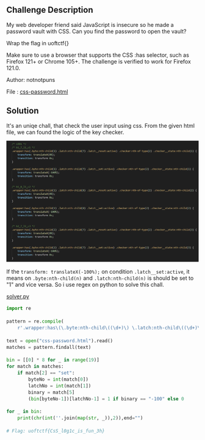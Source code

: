 ## Challenge Description
My web developer friend said JavaScript is insecure so he made a password vault with CSS. Can you find the password to open the vault?

Wrap the flag in uoftctf{}

Make sure to use a browser that supports the CSS :has selector, such as Firefox 121+ or Chrome 105+. The challenge is verified to work for Firefox 121.0.

Author: notnotpuns

File : [css-password.html](https://github.com/jjchoNC/ctf-writeups/blob/main/UofTCTF%202024/rev/CSS%20Password/css-password.html)

## Solution
It's an uniqe chall, that check the user input using css. From the given html file, we can found the logic of the key checker.

![logic](https://github.com/jjchoNC/ctf-writeups/blob/main/UofTCTF%202024/rev/CSS%20Password/images/FlagChecker.png)

If the ```transform: translateX(-100%);``` on condition ```.latch__set:active```, it means on ```.byte:nth-child(n)``` and ```.latch:nth-child(n)``` is should be set to "1" and vice versa. So i use regex on python to solve this chall.

[solver.py](https://github.com/jjchoNC/ctf-writeups/blob/main/UofTCTF%202024/rev/CSS%20Password/solver.py)
```py
import re

pattern = re.compile(
    r'.wrapper:has\(\.byte:nth-child\((\d+)\) \.latch:nth-child\((\d+)\) \.latch__(\w+):active\) .checker:nth-of-type\((\d+)\) .checker__state:nth-child\((\d+)\) {\n\s+transform: translateX\(([-\d]+)%\);\n\s+transition: transform 0s;')

text = open("css-password.html").read()
matches = pattern.findall(text)

bin = [[0] * 8 for _ in range(19)]
for match in matches:
    if match[2] == "set":
        byteNo = int(match[0])
        latchNo = int(match[1])
        binary = match[5]
        (bin[byteNo-1])[latchNo-1] = 1 if binary == "-100" else 0

for _ in bin:
    print(chr(int(''.join(map(str, _)),2)),end="")

# Flag: uoftctf{CsS_l0g1c_is_fun_3h}
```
